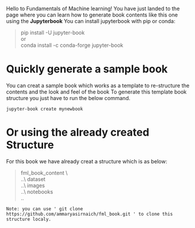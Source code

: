 Hello to Fundamentals of Machine learning!  You have just landed to the page where
you can learn how to generate book contents like this one using the **Jupyterbook**
You can install jupyterbook with pip or conda:

> pip install -U jupyter-book \
> or \
> conda install -c conda-forge jupyter-book

# Quickly generate a sample book
You can creat a sample book which works as a template to re-structure the contents and the look and feel of the book
To generate this template book structure you just have to run the below command.
```
jupyter-book create mynewbook
```

# Or using the already created Structure
For this book we have already creat a structure which is as below:

> fml_book_content \ \
>  ..\ dataset \
>  ..\ images \
>  ..\ notebooks \
>  ..

```
Note: you can use ' git clone https://github.com/ammaryasirnaich/fml_book.git ' to clone this structure localy.
```



